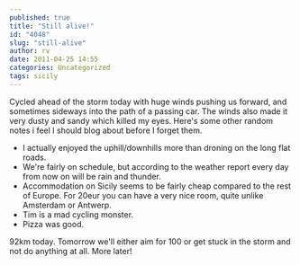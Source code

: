 ```yaml
---
published: true
title: "Still alive!"
id: "4048"
slug: "still-alive"
author: rv
date: 2011-04-25 14:55
categories: Uncategorized
tags: sicily
---
```

Cycled ahead of the storm today with huge winds pushing us forward, and sometimes sideways into the path of a passing car. The winds also made it very dusty and sandy which killed my eyes. Here's some other random notes i feel I should blog about before I forget them.
<ul>
	<li>I actually enjoyed the uphill/downhills more than droning on the long flat roads.</li>
	<li>We're fairly on schedule, but according to the weather report every day from now on will be rain and thunder.</li>
	<li>Accommodation on Sicily seems to be fairly cheap compared to the rest of Europe. For 20eur you can have a very nice room, quite unlike Amsterdam or Antwerp.</li>
	<li>Tim is a mad cycling monster.</li>
	<li>Pizza was good.</li>
</ul>

92km today. Tomorrow we'll either aim for 100 or get stuck in the storm and not do anything at all. More later!
